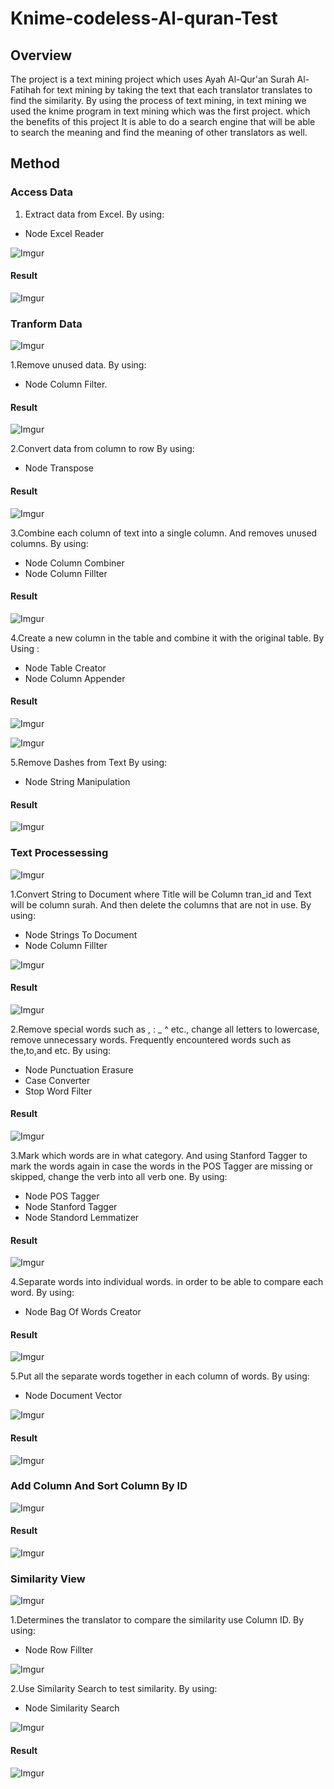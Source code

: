# Knime-codeless-Al-quran-Test 
##  Overview
  The project is a text mining project which uses Ayah Al-Qur'an Surah Al-Fatihah for text mining by taking the text that each translator translates to find the similarity. By using the process of text mining, in text mining we used the knime program in text mining which was the first project. which the benefits of this project It is able to do a search engine that will be able to search the meaning and find the meaning of other translators as well.

## Method
### Access Data
1. Extract data from Excel.
By using:
* Node Excel Reader

![Imgur](https://i.imgur.com/B5P3IWr.png)

#### Result

![Imgur](https://i.imgur.com/Fg4r2Rp.png)

### Tranform Data

![Imgur](https://i.imgur.com/3JLnuzC.png)

1.Remove unused data.
By using:
* Node Column Filter.

#### Result

![Imgur](https://i.imgur.com/5lgYJy6.png)

2.Convert data from column to row 
By using:
* Node Transpose

#### Result

![Imgur](https://i.imgur.com/miW0oaK.png)

3.Combine each column of text into a single column. And removes unused columns. 
By using:
* Node Column Combiner
* Node Column Fillter

#### Result

![Imgur](https://i.imgur.com/kkNLN2Y.png)

4.Create a new column in the table and combine it with the original table. 
By Using :
* Node Table Creator
* Node Column Appender

#### Result

![Imgur](https://i.imgur.com/MkUiUty.png)

![Imgur](https://i.imgur.com/6CKLher.png)

5.Remove Dashes from Text
By using:
* Node String Manipulation

#### Result

![Imgur](https://i.imgur.com/2QlYP2t.png)

### Text Processessing

![Imgur](https://i.imgur.com/9LcQiax.png)

1.Convert String to Document where Title will be Column tran_id and Text will be column surah. And then delete the columns that are not in use.
By using:
* Node Strings To Document
* Node Column Fillter

![Imgur](https://i.imgur.com/XUB2Gd1.png)

#### Result

![Imgur](https://i.imgur.com/a3ndYxi.png)

2.Remove special words such as , : _ ^ etc., change all letters to lowercase, remove unnecessary words. Frequently encountered words such as the,to,and etc.
By using:
* Node Punctuation Erasure
* Case Converter
* Stop Word Filter

#### Result

![Imgur](https://i.imgur.com/IC1a60A.png)

3.Mark which words are in what category. And using Stanford Tagger to mark the words again in case the words in the POS Tagger are missing or skipped, change the verb into all verb one.
By using:
* Node POS Tagger
* Node Stanford Tagger
* Node Standord Lemmatizer

#### Result

![Imgur](https://i.imgur.com/d8H7904.png)

4.Separate words into individual words. in order to be able to compare each word.
By using:
* Node Bag Of Words Creator

#### Result

![Imgur](https://i.imgur.com/RcqNrXE.png)

5.Put all the separate words together in each column of words.
By using:
* Node Document Vector

![Imgur](https://i.imgur.com/ef2Lssx.png)

#### Result

![Imgur](https://i.imgur.com/rPO4fcL.png)

### Add Column And Sort Column By ID

![Imgur](https://i.imgur.com/itNmuwK.png)

#### Result

![Imgur](https://i.imgur.com/EOqiNHD.png)


### Similarity View

![Imgur](https://i.imgur.com/1s60xGW.png)

1.Determines the translator to compare the similarity use Column ID.
By using:
* Node Row Fillter

![Imgur](https://i.imgur.com/nqRDRdp.png)

2.Use Similarity Search to test similarity.
By using:
* Node Similarity Search

![Imgur](https://i.imgur.com/nhyV6nh.png)

#### Result

![Imgur](https://i.imgur.com/u2MXjN5.png)


